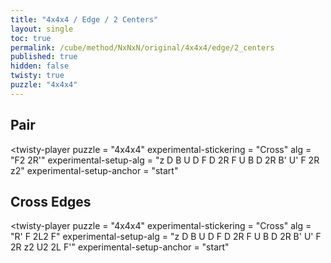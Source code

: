 ```yaml
---
title: "4x4x4 / Edge / 2 Centers"
layout: single
toc: true
permalink: /cube/method/NxNxN/original/4x4x4/edge/2_centers
published: true
hidden: false
twisty: true
puzzle: "4x4x4"
---
```

<span id="cube" puzzle="{{page.puzzle}}"></span>

<head>
  <base target="_blank">
</head>



## Pair

<twisty-player
  puzzle                    = "4x4x4"
  experimental-stickering   = "Cross"
  alg                       = "F2 2R'"
  experimental-setup-alg    = "z D B U D F D 2R F U B D 2R B' U' F 2R z2"
  experimental-setup-anchor = "start"
></twisty-player>



## Cross Edges

<twisty-player
  puzzle                    = "4x4x4"
  experimental-stickering   = "Cross"
  alg                       = "R' F 2L2 F"
  experimental-setup-alg    = "z D B U D F D 2R F U B D 2R B' U' F 2R z2 U2 2L F'"
  experimental-setup-anchor = "start"
></twisty-player>
